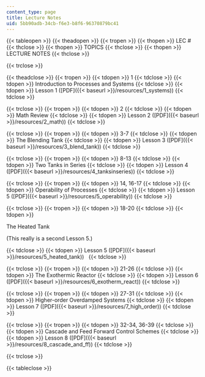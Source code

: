 ```yaml
---
content_type: page
title: Lecture Notes
uid: 5bb90adb-34cb-f6e3-b8f6-96370879bc41
---
```


{{< tableopen >}}
{{< theadopen >}}
{{< tropen >}}
{{< thopen >}}
LEC #
{{< thclose >}}
{{< thopen >}}
TOPICS
{{< thclose >}}
{{< thopen >}}
LECTURE NOTES
{{< thclose >}}

{{< trclose >}}

{{< theadclose >}}
{{< tropen >}}
{{< tdopen >}}
1
{{< tdclose >}}
{{< tdopen >}}
Introduction to Processes and Systems
{{< tdclose >}}
{{< tdopen >}}
Lesson 1 ([PDF]({{< baseurl >}}/resources/1_systems))
{{< tdclose >}}

{{< trclose >}}
{{< tropen >}}
{{< tdopen >}}
2
{{< tdclose >}}
{{< tdopen >}}
Math Review
{{< tdclose >}}
{{< tdopen >}}
Lesson 2 ([PDF]({{< baseurl >}}/resources/2_math))
{{< tdclose >}}

{{< trclose >}}
{{< tropen >}}
{{< tdopen >}}
3-7
{{< tdclose >}}
{{< tdopen >}}
The Blending Tank
{{< tdclose >}}
{{< tdopen >}}
Lesson 3 ([PDF]({{< baseurl >}}/resources/3_blend_tank))
{{< tdclose >}}

{{< trclose >}}
{{< tropen >}}
{{< tdopen >}}
8-13
{{< tdclose >}}
{{< tdopen >}}
Two Tanks in Series
{{< tdclose >}}
{{< tdopen >}}
Lesson 4 ([PDF]({{< baseurl >}}/resources/4_tanksinseries))
{{< tdclose >}}

{{< trclose >}}
{{< tropen >}}
{{< tdopen >}}
14, 16-17
{{< tdclose >}}
{{< tdopen >}}
Operability of Processes
{{< tdclose >}}
{{< tdopen >}}
Lesson 5 ([PDF]({{< baseurl >}}/resources/5_operability))
{{< tdclose >}}

{{< trclose >}}
{{< tropen >}}
{{< tdopen >}}
18-20
{{< tdclose >}}
{{< tdopen >}}


The Heated Tank

(This really is a second Lesson 5.)


{{< tdclose >}}
{{< tdopen >}}
Lesson 5 ([PDF]({{< baseurl >}}/resources/5_heated_tank))  
{{< tdclose >}}

{{< trclose >}}
{{< tropen >}}
{{< tdopen >}}
21-26
{{< tdclose >}}
{{< tdopen >}}
The Exothermic Reactor
{{< tdclose >}}
{{< tdopen >}}
Lesson 6 ([PDF]({{< baseurl >}}/resources/6_exotherm_react))
{{< tdclose >}}

{{< trclose >}}
{{< tropen >}}
{{< tdopen >}}
27-31
{{< tdclose >}}
{{< tdopen >}}
Higher-order Overdamped Systems
{{< tdclose >}}
{{< tdopen >}}
Lesson 7 ([PDF]({{< baseurl >}}/resources/7_high_order))
{{< tdclose >}}

{{< trclose >}}
{{< tropen >}}
{{< tdopen >}}
32-34, 36-39
{{< tdclose >}}
{{< tdopen >}}
Cascade and Feed Forward Control Schemes
{{< tdclose >}}
{{< tdopen >}}
Lesson 8 ([PDF]({{< baseurl >}}/resources/8_cascade_and_ff))
{{< tdclose >}}

{{< trclose >}}

{{< tableclose >}}